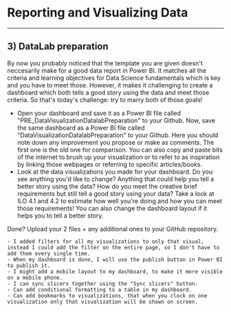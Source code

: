 # **Reporting and Visualizing Data**

---

## 3) DataLab preparation
By now you probably noticed that the template you are given doesn't neccesarily make for a good data report in Power BI. It matches all the criteria and learning objectives for Data Science fundamentals which is key and you have to meet those. However, it makes it challenging to create a dashboard which both tells a good story using the data and meet those criteria. So that's today's challenge: try to marry both of those goals!

- Open your dashboard and save it as a Power BI file called "PRE_DataVisualizationDatalabPreparation" to your Github. Now, save the same dashboard as a Power BI file called "DataVisualizationDatalabPreparation" to your Github. Here you should note down any improvement you propose or make as comments. The first one is the old one for comparison. You can also copy and paste bits of the internet to brush up your visualization or to refer to as inspiration by linking those webpages or referring to specific articles/books.
- Look at the data visualizations you made for your dashboard. Do you see anything you'd like to change? Anything that could help you tell a better story using the data? How do you meet the creative brief requirements but still tell a good story using your data? Take a look at ILO 4.1 and 4.2 to estimate how well you're doing and how you can meet those requirements! You can also change the dashboard layout if it helps you to tell a better story.

Done? Upload your 2 files + any additional ones to your GitHub repository.

    - I added filters for all my visualizations to only that visual, instead I could add the filter on the entire page, so I don't have to add them every single time.
    - When my dashboard is done, I will use the publish button in Power BI to publish it.
    - I might add a mobile layout to my dashboard, to make it more visible on a mobile phone.
    - I can sync slicers together using the "Sync slicers" button.
    - Can add conditional formatting to a table in my dashboard.
    - Can add bookmarks to visualizations, that when you clock on one visualization only that visualization will be shown on screen.
